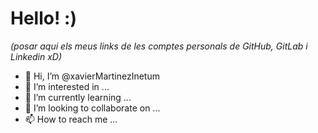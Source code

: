 # Hello! :)

<i>(posar aqui els meus links de les comptes personals de GitHub, GitLab i Linkedin xD)</i>

- 👋 Hi, I’m @xavierMartinezInetum
- 👀 I’m interested in ...
- 🌱 I’m currently learning ...
- 💞️ I’m looking to collaborate on ...
- 📫 How to reach me ...

<!---
xavierMartinezInetum/xavierMartinezInetum is a ✨ special ✨ repository because its `README.md` (this file) appears on your GitHub profile.
You can click the Preview link to take a look at your changes.
--->
